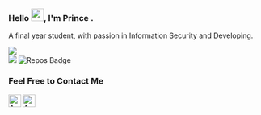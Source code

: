 ### Hello <img src="https://media.giphy.com/media/hvRJCLFzcasrR4ia7z/giphy.gif" width="25px">, I'm Prince .

A final year student, with passion in Information Security and Developing.

![](https://stats-gray.vercel.app/api?username=p21nc3&show_icons=true&count_private=true&include_all_commits=true&title_color=83d1a2&icon_color=9ca1b8&text_color=9ca1b8&bg_color=0f0f13)  
![](https://komarev.com/ghpvc/?username=p21nc3&color=83d1a2)
![Repos Badge](https://badges.pufler.dev/repos/p21nc3?color=red)

<!--
## Skills:

<div>
<a href="https://www.python.org" target="_blank"> 
    <img src="https://raw.githubusercontent.com/devicons/devicon/master/icons/python/python-original.svg" alt="python" width="128"  height="80"/>
</a>
<a href="https://developer.mozilla.org/en-US/docs/Web/JavaScript" target="_blank"> 
    <img src="https://raw.githubusercontent.com/devicons/devicon/master/icons/javascript/javascript-original.svg" alt="javascript" width="128"  height="80"/>
</a>
<a href="https://reactjs.org/" target="_blank"> 
    <img src="https://raw.githubusercontent.com/devicons/devicon/master/icons/react/react-original-wordmark.svg" alt="react" width="128"  height="80"/>
</a> 
<a href="https://git-scm.com/" target="_blank"> 
    <img src="https://www.vectorlogo.zone/logos/git-scm/git-scm-icon.svg" alt="git" width="128"  height="80"/>
</a>
<a href="" target="_blank"> 
  <img alt="Firebase" width="128"  height="80"src="https://www.vectorlogo.zone/logos/firebase/firebase-icon.svg">
</a>
<a href="https://nodejs.org" target="_blank"> 
    <img width="128"  height="80" src="https://raw.githubusercontent.com/devicons/devicon/master/icons/nodejs/nodejs-original-wordmark.svg" alt="nodejs" width="40" height="40"/>

 <a title="Armin Ronacher, Copyrighted free use, via Wikimedia Commons" href="https://commons.wikimedia.org/wiki/File:Flask_logo.svg">
   <img  width="128"  height="100" alt="Flask logo" src="https://github.com/devicons/devicon/blob/master/icons/flask/flask-original-wordmark.svg">
 </a>
    
<a title="ZEIT, CC BY-SA 4.0 &lt;https://creativecommons.org/licenses/by-sa/4.0&gt;, via Wikimedia Commons" href="https://nextjs.org/">
    <img src='https://github.com/devicons/devicon/blob/master/icons/nextjs/nextjs-original.svg' width="128"  height="80" >
</a>
    
</div>
-->
### Feel Free to Contact Me

[<img align="left" alt="Ashish_Gmail" width=25px src="https://www.vectorlogo.zone/logos/gmail/gmail-icon.svg">](mailto:bhardwajprince978@gmail.com)
[<img align="left" alt="Ashish_Linkedin" width=25px src="https://www.vectorlogo.zone/logos/linkedin/linkedin-icon.svg">](https://www.linkedin.com/in/iamprincebhardwaj/)
<!--
**p21nc3/p21nc3** is a ✨ _special_ ✨ repository because its `README.md` (this file) appears on your GitHub profile.

Here are some ideas to get you started:

- 🔭 I’m currently working on ...
- 🌱 I’m currently learning ...
- 👯 I’m looking to collaborate on ...
- 🤔 I’m looking for help with ...
- 💬 Ask me about ...
- 📫 How to reach me: ...
- 😄 Pronouns: ...
- ⚡ Fun fact: ...
-->
